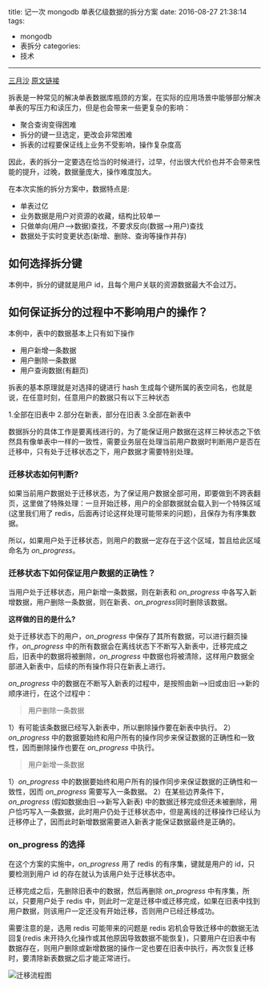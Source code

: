 title: 记一次 mongodb 单表亿级数据的拆分方案
date: 2016-08-27 21:38:14
tags:
- mongodb
- 表拆分
categories:
- 技术
---

[三月沙](http://sanyuesha.com/about/) [原文链接](http://sanyuesha.com/2016/08/27/mongodb-single-table-split/)


拆表是一种常见的解决单表数据库瓶颈的方案，在实际的应用场景中能够部分解决单表的写压力和读压力，但是也会带来一些更复杂的影响：
- 聚合查询变得困难
- 拆分的键一旦选定，更改会非常困难
- 拆表的过程要保证线上业务不受影响，操作复杂度高

因此，表的拆分一定要选在恰当的时候进行，过早，付出很大代价也并不会带来性能的提升，过晚，数据量庞大，操作难度加大。

在本次实施的拆分方案中，数据特点是:

- 单表过亿
- 业务数据是用户对资源的收藏，结构比较单一
- 只做单向(用户-->数据)查找，不要求反向(数据-->用户)查找
- 数据处于实时变更状态(新增、删除、查询等操作并存)

## 如何选择拆分键

本例中，拆分的键就是用户 id，且每个用户关联的资源数据最大不会过万。

## 如何保证拆分的过程中不影响用户的操作？

本例中，表中的数据基本上只有如下操作

- 用户新增一条数据
- 用户删除一条数据
- 用户查询数据(有翻页)

<!-- more -->

拆表的基本原理就是对选择的键进行 hash 生成每个键所属的表空间名，也就是说，在任意时刻，任意用户的数据只有以下三种状态

1.全部在旧表中
2.部分在新表，部分在旧表
3.全部在新表中

数据拆分的具体工作是要离线进行的，为了能保证用户数据在这样三种状态之下依然具有像单表中一样的一致性，需要业务层在处理当前用户数据时判断用户是否在迁移中，只有处于迁移状态之下，用户数据才需要特别处理。

### 迁移状态如何判断?

如果当前用户数据处于迁移状态，为了保证用户数据全部可用，即要做到不跨表翻页，这里做了特殊处理：一旦开始迁移，用户的全部数据就会载入到一个特殊区域(这里我们用了 redis，后面再讨论这样处理可能带来的问题)，且保存为有序集数据。

所以，如果用户处于迁移状态，则用户的数据一定存在于这个区域，暂且给此区域命名为 *on_progress*。

### 迁移状态下如何保证用户数据的正确性？

当用户处于迁移状态，用户新增一条数据，则在新表和 *on_progress* 中各写入新增数据，用户删除一条数据，则在新表、*on_progress*同时删除该数据。

**这样做的目的是什么?**


处于迁移状态下的用户，*on_progress* 中保存了其所有数据，可以进行翻页操作，*on_progress* 中的所有数据会在离线状态下不断写入新表中，迁移完成之后，旧表中的数据将被删除，*on_progress* 中数据也将被清除，这样用户数据全部进入新表中，后续的所有操作将只在新表上进行。

*on_progress* 中的数据在不断写入新表的过程中，是按照由新-->旧或由旧-->新的顺序进行，在这个过程中：

> 用户删除一条数据

1）有可能该条数据已经写入新表中，所以删除操作要在新表中执行。
2）*on_progress* 中的数据要始终和用户所有的操作同步来保证数据的正确性和一致性，因而删除操作也要在 *on_progress* 中执行。

> 用户新增一条数据

1）*on_progress* 中的数据要始终和用户所有的操作同步来保证数据的正确性和一致性，因而 *on_progress* 需要写入一条数据。
2）在某些边界条件下，*on_progress* (假如数据由旧-->新写入新表) 中的数据迁移完成但还未被删除，用户恰巧写入一条数据，此时用户仍处于迁移状态中，但是离线的迁移操作已经认为迁移停止了，因而此时新增数据需要进入新表才能保证数据最终是正确的。


### on_progress 的选择

在这个方案的实施中，*on_progress* 用了 redis 的有序集，键就是用户的 id，只要检测到用户 id 的存在就认为该用户处于迁移状态中。

迁移完成之后，先删除旧表中的数据，然后再删除 *on_progress* 中有序集，所以，只要用户处于 redis 中，则此时一定是迁移中或迁移完成，如果在旧表中找到用户数据，则该用户一定还没有开始迁移，否则用户已经迁移成功。

需要注意的是，选用 redis 可能带来的问题是 redis 宕机会导致迁移中的数据无法回复(redis 未开持久化操作或其他原因导致数据不能恢复)，只要用户在旧表中有数据存在，则用户删除或新增数据的操作一定也要在旧表中执行，再次恢复迁移时，要清除新表数据之后才能正常进行。


<img src="http://wecatch.me/blog/images/table-split.png" alt="迁移流程图">



